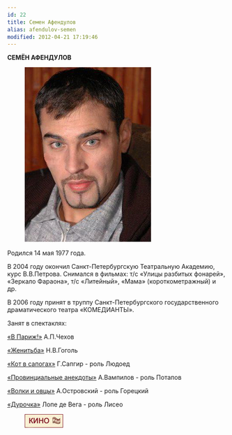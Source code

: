 ```yaml
---
id: 22
title: Семен Афендулов
alias: afendulov-semen
modified: 2012-04-21 17:19:46
---
```


**СЕМЁН АФЕНДУЛОВ**

<figure><img src="images/stories/random/afendulov 3.jpg" /></figure>

Родился 14 мая 1977 года.

В 2004 году окончил Санкт-Петербургскую Театральную Академию, курс В.В.Петрова. Снимался в фильмах: т/с «Улицы разбитых фонарей», «Зеркало Фараона», т/с «Литейный», «Мама» (короткометражный) и др.

В 2006 году принят в труппу Санкт-Петербургского государственного драматического театра «КОМЕДИАНТЫ».

Занят в спектаклях:

<a href="41-v-paris.html">«В Париж!»</a> А.П.Чехов

<a href="69-genitba.html">«Женитьба»</a> Н.В.Гоголь

<a href="74-kot-v-sapogah.html">«Кот в сапогах»</a> Г.Сапгир - роль Людоед

<a href="71-anekdoti.html">«Провинциальные анекдоты»</a> А.Вампилов - роль Потапов

<a href="42-volki-i-ovci.html">«Волки и овцы»</a> А.Островский - роль Горецкий

<a href="44-dyrochka.html">«Дурочка»</a> Лопе де Вега - роль Лисео

<figure><a href="http://www.kino-teatr.ru/kino/acter/m/ros/6450/bio/"><img src="images/stories/random/kino-teatr-88x31.gif" /></a></figure>

